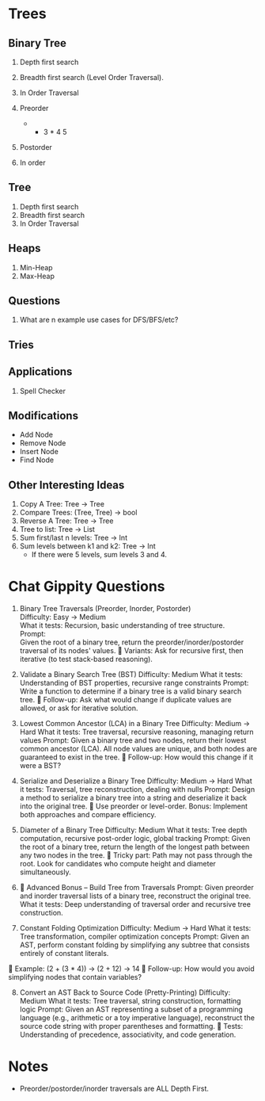 # Trees
## Binary Tree
1. Depth first search
2. Breadth first search (Level Order Traversal).
3. In Order Traversal

1. Preorder
    - + 3 * 4 5
2. Postorder
3. In order



## Tree
1. Depth first search
2. Breadth first search
3. In Order Traversal

## Heaps
1. Min-Heap
2. Max-Heap

## Questions
1. What are n example use cases for DFS/BFS/etc?


## Tries

## Applications
1. Spell Checker


## Modifications
- Add Node
- Remove Node
- Insert Node
- Find Node

## Other Interesting Ideas
1. Copy A Tree: Tree -> Tree
2. Compare Trees: (Tree, Tree) -> bool
2. Reverse A Tree:  Tree -> Tree
3. Tree to list: Tree -> List
4. Sum first/last n levels: Tree -> Int
5. Sum levels between k1 and k2: Tree -> Int
    - If there were 5 levels, sum levels 3 and 4.

# Chat Gippity Questions
1. Binary Tree Traversals (Preorder, Inorder, Postorder)  
Difficulty: Easy → Medium  
What it tests: Recursion, basic understanding of tree structure.  
Prompt:  
    Given the root of a binary tree, return the preorder/inorder/postorder traversal of its nodes' values.
📌 Variants: Ask for recursive first, then iterative (to test stack-based reasoning).

2. Validate a Binary Search Tree (BST)
Difficulty: Medium
What it tests: Understanding of BST properties, recursive range constraints
Prompt:
    Write a function to determine if a binary tree is a valid binary search tree.
📌 Follow-up: Ask what would change if duplicate values are allowed, or ask for iterative solution.

3. Lowest Common Ancestor (LCA) in a Binary Tree
Difficulty: Medium → Hard
What it tests: Tree traversal, recursive reasoning, managing return values
Prompt:
    Given a binary tree and two nodes, return their lowest common ancestor (LCA).
    All node values are unique, and both nodes are guaranteed to exist in the tree.
📌 Follow-up: How would this change if it were a BST?

4. Serialize and Deserialize a Binary Tree
Difficulty: Medium → Hard
What it tests: Traversal, tree reconstruction, dealing with nulls
Prompt:
    Design a method to serialize a binary tree into a string and deserialize it back into the original tree.
📌 Use preorder or level-order. Bonus: Implement both approaches and compare efficiency.

5. Diameter of a Binary Tree
Difficulty: Medium
What it tests: Tree depth computation, recursive post-order logic, global tracking
Prompt:
    Given the root of a binary tree, return the length of the longest path between any two nodes in the tree.
📌 Tricky part: Path may not pass through the root. Look for candidates who compute height and diameter simultaneously.

6. 🧠 Advanced Bonus – Build Tree from Traversals
Prompt:
    Given preorder and inorder traversal lists of a binary tree, reconstruct the original tree.
What it tests:
Deep understanding of traversal order and recursive tree construction.

7. Constant Folding Optimization
Difficulty: Medium → Hard
What it tests: Tree transformation, compiler optimization concepts
Prompt:
    Given an AST, perform constant folding by simplifying any subtree that consists entirely of constant literals.

📌 Example: (2 + (3 * 4)) → (2 + 12) → 14
📌 Follow-up: How would you avoid simplifying nodes that contain variables?

8. Convert an AST Back to Source Code (Pretty-Printing)
Difficulty: Medium
What it tests: Tree traversal, string construction, formatting logic
Prompt:
    Given an AST representing a subset of a programming language (e.g., arithmetic or a toy imperative language), reconstruct the source code string with proper parentheses and formatting.
📌 Tests: Understanding of precedence, associativity, and code generation.

# Notes
- Preorder/postorder/inorder traversals are ALL Depth First.
